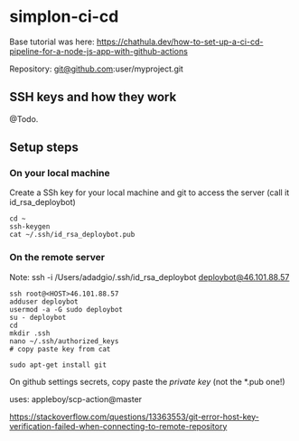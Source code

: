 # simplon-ci-cd

Base tutorial was here: 
https://chathula.dev/how-to-set-up-a-ci-cd-pipeline-for-a-node-js-app-with-github-actions

Repository: git@github.com:user/myproject.git

## SSH keys and how they work

@Todo.

## Setup steps

### On your local machine

Create a SSh key for your local machine and git to access the server (call it id_rsa_deploybot)

```
cd ~
ssh-keygen
cat ~/.ssh/id_rsa_deploybot.pub
```

### On the remote server

Note: ssh -i /Users/adadgio/.ssh/id_rsa_deploybot deploybot@46.101.88.57

```
ssh root@<HOST>46.101.88.57
adduser deploybot
usermod -a -G sudo deploybot
su - deploybot
cd 
mkdir .ssh
nano ~/.ssh/authorized_keys
# copy paste key from cat

sudo apt-get install git
```

On github settings secrets, copy paste the *private key* (not the *.pub one!)




uses: appleboy/scp-action@master

https://stackoverflow.com/questions/13363553/git-error-host-key-verification-failed-when-connecting-to-remote-repository